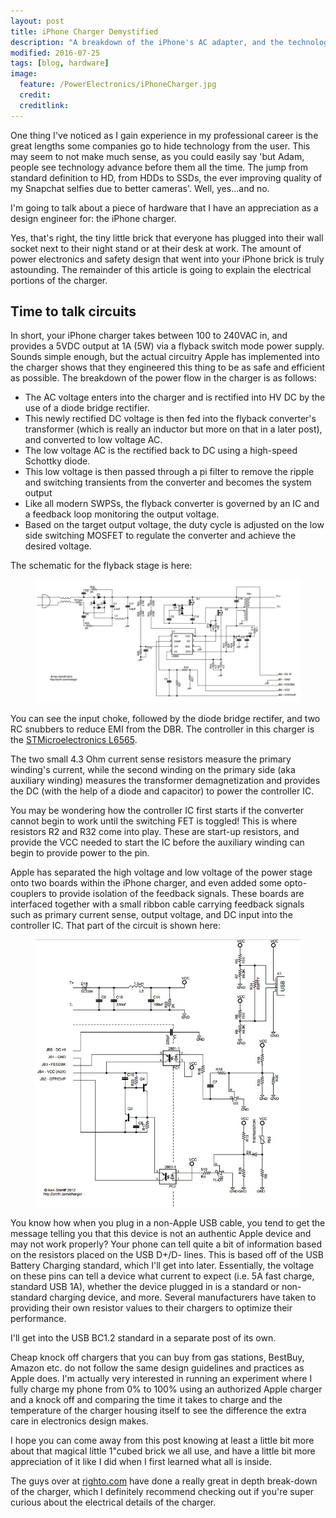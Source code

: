```yaml
---
layout: post
title: iPhone Charger Demystified
description: "A breakdown of the iPhone's AC adapter, and the technology that goes within"
modified: 2016-07-25
tags: [blog, hardware]
image:
  feature: /PowerElectronics/iPhoneCharger.jpg
  credit: 
  creditlink:
---
```


One thing I've noticed as I gain experience in my professional career is the great lengths  some companies go to hide technology from the user. This may seem to not make much sense, as you could easily say 'but Adam, people see technology advance before them all the time. The jump from standard definition to HD, from HDDs to SSDs, the ever improving quality of my Snapchat selfies due to better cameras'. Well, yes...and no.

I'm going to talk about a piece of hardware that I have an appreciation as a design engineer for: the iPhone charger.

Yes, that's right, the tiny little brick that everyone has plugged into their wall socket next to their night stand or at their desk at work. The amount of power electronics and safety design that went into your iPhone brick is truly astounding. The remainder of this article is going to explain the electrical portions of the charger.

## Time to talk circuits

In short, your iPhone charger takes between 100 to 240VAC in, and provides a 5VDC output at 1A (5W) via a flyback switch mode power supply. Sounds simple enough, but the actual circuitry Apple has implemented into the charger shows that they engineered this thing to be as safe and efficient as possible. The breakdown of the power flow in the charger is as follows:

-	The AC voltage enters into the charger and is rectified into HV DC by the use of a diode bridge rectifier.
-	This newly rectified DC voltage is then fed into the flyback converter's transformer (which is really an inductor but more on that in a later post), and converted to low voltage AC.
-	The low voltage AC is the rectified back to DC using a high-speed Schottky diode.
-	This low voltage is then passed through a pi filter to remove the ripple and switching transients from the converter and becomes the system output
-	Like all modern SWPSs, the flyback converter  is governed by an IC and a feedback loop monitoring the output voltage.
-	Based on the target output voltage, the duty cycle is adjusted on the low side switching MOSFET to regulate the converter and achieve the desired voltage.

The schematic for the flyback stage is here:

<figure>
	<a href="http://adamw88.github.io/images/PowerElectronics/Flyback_Schematic.jpg"><img src="/images/PowerElectronics/Flyback_Schematic.jpg"></a>
</figure>

You can see the input choke, followed by the diode bridge rectifer, and two RC snubbers to reduce EMI from the DBR. The controller in this charger is the <a href ="http://www.st.com/content/ccc/resource/technical/document/datasheet/b9/c5/7a/59/60/8e/42/14/CD00002330.pdf/files/CD00002330.pdf/jcr:content/translations/en.CD00002330.pdf">STMicroelectronics L6565</a>.

The two small 4.3 Ohm current sense resistors measure the primary winding's current, while the second winding on the primary side (aka auxiliary winding) measures the transformer demagnetization and provides the DC (with the help of a diode and capacitor) to power the controller IC.

You may be wondering how the controller IC first starts if the converter cannot begin to work until the switching FET is toggled! This is where resistors R2 and R32 come into play. These are start-up resistors, and provide the VCC needed to start the IC before the auxiliary winding can begin to provide power to the pin. 

Apple has separated the high voltage and low voltage of the power stage onto two boards within the iPhone charger, and even added some opto-couplers to provide isolation of the feedback signals. These boards are interfaced together with a small ribbon cable carrying feedback signals such as primary current sense, output voltage, and DC input into the controller IC. That part of the circuit is shown here:

<figure>
	<a href="http://adamw88.github.io/images/PowerElectronics/Flyback_Schematic2.jpg"><img src="/images/PowerElectronics/Flyback_Schematic2.jpg"></a>
</figure>

You know how when you plug in a non-Apple USB cable, you tend to get the message telling you that this device is not an authentic Apple device and may not work properly? Your phone can tell quite a bit of information based on the resistors placed on the USB D+/D- lines. This is based off of the USB Battery Charging standard, which I'll get into later. Essentially, the voltage on these pins can tell a device what current to expect (i.e. 5A fast charge, standard USB 1A), whether the device plugged in is a standard or non-standard charging device, and more. Several manufacturers have taken to providing their own resistor values to their chargers to optimize their performance.

I'll get into the USB BC1.2 standard in a separate post of its own.

Cheap knock off chargers that you can buy from gas stations, BestBuy, Amazon etc. do not follow the same design guidelines and practices as Apple does. I'm actually very interested in running an experiment where I fully charge my phone from 0% to 100% using an authorized Apple charger and a knock off and comparing the time it takes to charge and the temperature of the charger housing itself to see the difference the extra care in electronics design makes.

I hope you can come away from this post knowing at least a little bit more about that magical little 1"cubed brick we all use, and have a little bit more appreciation of it like I did when I first learned what all is inside.

The guys over at <a href="http://www.righto.com/2012/05/apple-iphone-charger-teardown-quality.html">righto.com</a> have done a really great in depth break-down of the charger, which I definitely recommend checking out if you're super curious about the electrical details of the charger.